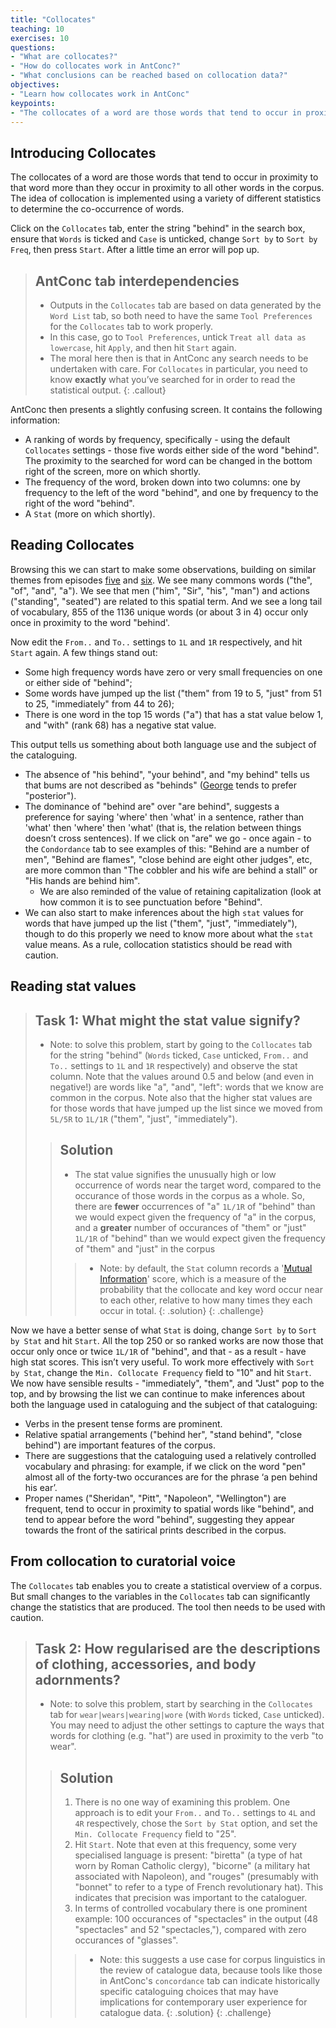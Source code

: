 ```yaml
---
title: "Collocates"
teaching: 10
exercises: 10
questions:
- "What are collocates?"
- "How do collocates work in AntConc?"
- "What conclusions can be reached based on collocation data?"
objectives:
- "Learn how collocates work in AntConc"
keypoints:
- "The collocates of a word are those words that tend to occur in proximity to that word more than they occur in proximity to all other words in the corpus"
---
```


## Introducing Collocates

The collocates of a word are those words that tend to occur in proximity to that word more than they occur in proximity to all other words in the corpus. The idea of collocation is implemented using a variety of different statistics to determine the co-occurrence of words.

Click on the `Collocates` tab, enter the string "behind" in the search box, ensure that `Words` is ticked and `Case` is unticked, change `Sort by` to `Sort by Freq`, then press `Start`. After a little time an error will pop up.

> ## AntConc tab interdependencies
>
>* Outputs in the `Collocates` tab are based on data generated by the `Word List` tab, so both need to have the same `Tool Preferences` for the `Collocates` tab to work properly.
>* In this case, go to `Tool Preferences`, untick `Treat all data as lowercase`, hit `Apply`, and then hit `Start` again.
>* The moral here then is that in AntConc any search needs to be undertaken with care. For `Collocates` in particular, you need to know **exactly** what you’ve searched for in order to read the statistical output.
{: .callout}

AntConc then presents a slightly confusing screen. It contains the following information:

* A ranking of words by frequency, specifically - using the default `Collocates` settings - those five words either side of the word "behind". The proximity to the searched for word can be changed in the bottom right of the screen, more on which shortly.
* The frequency of the word, broken down into two columns: one by frequency to the left of the word "behind", and one by frequency to the right of the word "behind".
* A `Stat` (more on which shortly).

## Reading Collocates

Browsing this we can start to make some observations, building on similar themes from episodes [five](https://cataloguelegacies.github.io/antconc.github.io/05-wordlists/index.html) and [six](https://cataloguelegacies.github.io/antconc.github.io/06-search/index.html). We see many commons words ("the", "of", "and", "a"). We see that men ("him", "Sir", "his", "man") and actions ("standing", "seated") are related to this spatial term. And we see a long tail of vocabulary, 855 of the 1136 unique words (or about 3 in 4) occur only once in proximity to the word "behind'.

Now edit the `From..` and `To..` settings to `1L` and `1R` respectively, and hit `Start` again. A few things stand out:

* Some high frequency words have zero or very small frequencies on one or either side of "behind";
* Some words have jumped up the list ("them" from 19 to 5, "just" from 51 to 25, "immediately" from 44 to 26);
* There is one word in the top 15 words ("a") that has a stat value below 1, and "with" (rank 68) has a negative stat value.

This output tells us something about both language use and the subject of the cataloguing.

* The absence of "his behind", "your behind", and "my behind" tells us that bums are not described as "behinds" ([George](https://doi.org/10.1093/ref:odnb/45657) tends to prefer "posterior").
* The dominance of "behind are" over "are behind", suggests a preference for saying 'where' then 'what' in a sentence, rather than 'what' then 'where' then 'what' (that is, the relation between things doesn’t cross sentences). If we click on "are" we go - once again - to the `Condordance` tab to see examples of this: "Behind are a number of men", "Behind are flames", "close behind are eight other judges", etc, are more common than "The cobbler and his wife are behind a stall" or "His hands are behind him".	
	* We are also reminded of the value of retaining capitalization (look at how common it is to see punctuation before "Behind".
* We can also start to make inferences about the high `stat` values for words that have jumped up the list ("them", "just", "immediately"), though to do this properly we need to know more about what the `stat` value means. As a rule, collocation statistics should be read with caution.

## Reading stat values

>## Task 1: What might the stat value signify?
>* Note: to solve this problem, start by going to the `Collocates` tab for the string "behind" (`Words` ticked, `Case` unticked, `From..` and `To..` settings to `1L` and `1R` respectively) and observe the stat column. Note that the values around 0.5 and below (and even in negative!) are words like "a", "and", "left": words that we know are common in the corpus. Note also that the higher stat values are for those words that have jumped up the list since we moved from `5L/5R` to `1L/1R` ("them", "just", "immediately").
>
>>## Solution
>>
>>* The stat value signifies the unusually high or low occurrence of words near the target word, compared to the occurance of those words in the corpus as a whole. So, there are **fewer** occurrences of "a" `1L/1R` of "behind" than we would expect given the frequency of "a" in the corpus, and a **greater** number of occurances of "them" or "just" `1L/1R` of "behind" than we would expect given the frequency of "them" and "just" in the corpus
>>>* Note: by default, the `Stat` column records a '[Mutual Information](https://en.wikipedia.org/wiki/Mutual_information)' score, which is a measure of the probability that the collocate and key word occur near to each other, relative to how many times they each occur in total.
>{: .solution}
{: .challenge}

Now we have a better sense of what `Stat` is doing, change `Sort by` to `Sort by Stat` and hit `Start`. All the top 250 or so ranked works are now those that occur only once or twice `1L/1R` of "behind", and that - as a result - have high stat scores. This isn’t very useful. To work more effectively with `Sort by Stat`, change the `Min. Collocate Frequency` field to "10" and hit `Start`. We now have sensible results - "immediately", "them", and "Just" pop to the top, and by browsing the list we can continue to make inferences about both the language used in cataloguing and the subject of that cataloguing:

* Verbs in the present tense forms are prominent.
* Relative spatial arrangements ("behind her", "stand behind", "close behind") are important features of the corpus.
* There are suggestions that the cataloguing used a relatively controlled vocabulary and phrasing: for example, if we click on the word "pen" almost all of the forty-two occurances are for the phrase ‘a pen behind his ear’.
* Proper names ("Sheridan", "Pitt", "Napoleon", "Wellington") are frequent, tend to occur in proximity to spatial words like "behind", and tend to appear before the word "behind", suggesting they appear towards the front of the satirical prints described in the corpus.

## From collocation to curatorial voice 

The `Collocates` tab enables you to create a statistical overview of a corpus. But small changes to the variables in the `Collocates` tab can significantly change the statistics that are produced. The tool then needs to be used with caution.

>## Task 2: How regularised are the descriptions of clothing, accessories, and body adornments?
>* Note: to solve this problem, start by searching in the `Collocates` tab for `wear|wears|wearing|wore` (with `Words` ticked, `Case` unticked). You may need to adjust the other settings to capture the ways that words for clothing (e.g. "hat") are used in proximity to the verb "to wear". 
>
>>## Solution
>>
>>1. There is no one way of examining this problem. One approach is to edit your `From..` and `To..` settings to `4L` and `4R` respectively, chose the `Sort by Stat` option, and set the `Min. Collocate Frequency` field to "25".
>>2. Hit `Start`. Note that even at this frequency, some very specialised language is present: "biretta" (a type of hat worn by Roman Catholic clergy), "bicorne" (a military hat associated with Napoleon), and "rouges" (presumably with "bonnet" to refer to a type of French revolutionary hat). This indicates that precision was important to the cataloguer.
>>3. In terms of controlled vocabulary there is one prominent example: 100 occurances of "spectacles" in the output (48 "spectacles" and 52 "spectacles,"), compared with zero occurances of "glasses". 
>>>* Note: this suggests a use case for corpus linguistics in the review of catalogue data, because tools like those in AntConc's `concordance` tab can indicate historically specific cataloguing choices that may have implications for contemporary user experience for catalogue data.
>{: .solution}
{: .challenge}
